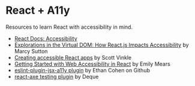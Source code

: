 # React + A11y
Resources to learn React with accessibility in mind.

- [React Docs: Accessibility](https://reactjs.org/docs/accessibility.html#why-accessibility)
- [Explorations in the Virtual DOM: How React.js Impacts Accessibility](https://marcysutton.github.io/react-a11y-presentation/#/) by Marcy Sutton
- [Creating accessible React apps](http://simplyaccessible.com/article/react-a11y/) by Scott Vinkle
- [Getting Started with Web Accessibility in React](https://blog.usejournal.com/getting-started-with-web-accessibility-in-react-9e591fdb0d52) by Emily Mears
- [eslint-plugin-jsx-a11y plugin](https://github.com/evcohen/eslint-plugin-jsx-a11y) by Ethan Cohen on Github
- [react-axe testing plugin](https://github.com/dequelabs/react-axe) by Deque

